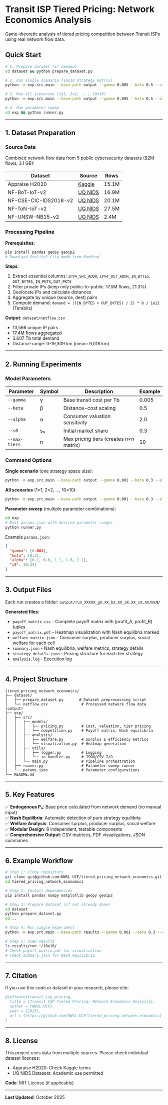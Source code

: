 # Transit ISP Tiered Pricing: Network Economics Analysis

Game-theoretic analysis of tiered pricing competition between Transit ISPs using real network flow data.

## Quick Start

```bash
# 1. Prepare dataset (if needed)
cd dataset && python prepare_dataset.py

# 2. Run single scenario (10x10 strategy matrix)
python -m exp.src.main --base-path output --gamma 0.005 --beta 0.5 --alpha 2.0 --s0 0.3 --max-tiers 10

# 3. Run all scenarios (1x1, 2x2, ..., 10x10)
python -m exp.src.main --base-path output --gamma 0.005 --beta 0.5 --alpha 2.0 --s0 0.3

# 4. Run parameter sweep
cd exp && python runner.py
```

---

## 1. Dataset Preparation

### Source Data
Combined network flow data from 5 public cybersecurity datasets (82M flows, 3.1 GB):

| Dataset | Source | Rows |
|---------|--------|------|
| Appraise H2020 | [Kaggle](https://www.kaggle.com/datasets/ittibydgoszcz/appraise-h2020-real-labelled-netflow-dataset) | 15.1M |
| NF-BoT-IoT-v2 | [UQ NIDS](https://staff.itee.uq.edu.au/marius/NIDS_datasets/) | 16.9M |
| NF-CSE-CIC-IDS2018-v2 | [UQ NIDS](https://staff.itee.uq.edu.au/marius/NIDS_datasets/) | 20.1M |
| NF-ToN-IoT-v2 | [UQ NIDS](https://staff.itee.uq.edu.au/marius/NIDS_datasets/) | 27.5M |
| NF-UNSW-NB15-v2 | [UQ NIDS](https://staff.itee.uq.edu.au/marius/NIDS_datasets/) | 2.4M |

### Processing Pipeline

**Prerequisites**:
```bash
pip install pandas geopy geoip2
# Download GeoLite2-City.mmdb from MaxMind
```

**Steps**:
1. Extract essential columns: `IPV4_SRC_ADDR`, `IPV4_DST_ADDR`, `IN_BYTES`, `OUT_BYTES`, `IN_PKTS`, `OUT_PKTS`
2. Filter private IPs (keep only public-to-public: 17.5M flows, 21.3%)
3. Geolocate IPs and calculate distances
4. Aggregate by unique (source, dest) pairs
5. Compute demand: `demand = ((IN_BYTES + OUT_BYTES) / 2) * 8 / 1e12` (Terabits)

**Output**: `dataset/netflow.csv`
- 13,566 unique IP pairs
- 17.4M flows aggregated
- 3.607 Tb total demand
- Distance range: 0-19,309 km (mean: 9,018 km)

---

## 2. Running Experiments

### Model Parameters

| Parameter | Symbol | Description | Example |
|-----------|--------|-------------|---------|
| `--gamma` | γ | Base transit cost per Tb | 0.005 |
| `--beta` | β | Distance-cost scaling | 0.5 |
| `--alpha` | α | Consumer valuation sensitivity | 2.0 |
| `--s0` | s₀ | Initial market share | 0.3 |
| `--max-tiers` | n | Max pricing tiers (creates n×n matrix) | 10 |

### Command Options

**Single scenario** (one strategy space size):
```bash
python -m exp.src.main --base-path output --gamma 0.001 --beta 0.3 --alpha 1.77 --s0 0.32 --max-tiers 10
```

**All scenarios** (1×1, 2×2, ..., 10×10):
```bash
python -m exp.src.main --base-path output --gamma 0.001 --beta 0.3 --alpha 1.77 --s0 0.32
```

**Parameter sweep** (multiple parameter combinations):
```bash
cd exp
# Edit params.json with desired parameter ranges
python runner.py
```

Example `params.json`:
```json
{
  "gamma": [0.001],
  "beta": [0.3],
  "alpha": [0.1, 0.6, 1.1, 1.6, 2.1],
  "s0": [0.35]
}
```

---

## 3. Output Files

Each run creates a folder: `output/run_XXXXX_gX.XX_bX.XX_aX.XX_sX.XX/NxN/`

**Generated files**:
- `payoff_matrix.csv` - Complete payoff matrix with (profit_A, profit_B) tuples
- `payoff_matrix.pdf` - Heatmap visualization with Nash equilibria marked
- `welfare_matrix.json` - Consumer surplus, producer surplus, social welfare for each cell
- `summary.json` - Nash equilibria, welfare metrics, strategy details
- `strategy_details.json` - Pricing structure for each tier strategy
- `analysis.log` - Execution log

---

## 4. Project Structure

```
tiered_pricing_network_economics/
├── dataset/
│   ├── prepare_dataset.py       # Dataset preprocessing script
│   └── netflow.csv               # Processed network flow data (output)
├── exp/
│   ├── src/
│   │   ├── models/
│   │   │   ├── pricing.py        # Cost, valuation, tier pricing
│   │   │   └── competition.py    # Payoff matrix, Nash equilibria
│   │   ├── analysis/
│   │   │   ├── welfare.py        # Surplus & efficiency metrics
│   │   │   └── visualization.py  # Heatmap generation
│   │   ├── utils/
│   │   │   ├── logger.py         # Logging
│   │   │   └── io_handler.py     # JSON/CSV I/O
│   │   └── main.py               # Pipeline orchestration
│   ├── runner.py                 # Parameter sweep runner
│   └── params.json               # Parameter configurations
└── README.md
```

---

## 5. Key Features

✅ **Endogenous P₀**: Base price calculated from network demand (no manual input)  
✅ **Nash Equilibria**: Automatic detection of pure strategy equilibria  
✅ **Welfare Analysis**: Consumer surplus, producer surplus, social welfare  
✅ **Modular Design**: 8 independent, testable components  
✅ **Comprehensive Output**: CSV matrices, PDF visualizations, JSON summaries

---

## 6. Example Workflow

```bash
# Step 1: Clone repository
git clone git@github.com:NWSL-UCF/tiered_pricing_network_economics.git
cd tiered_pricing_network_economics

# Step 2: Install dependencies
pip install pandas numpy matplotlib geopy geoip2

# Step 3: Prepare dataset (if not already done)
cd dataset
python prepare_dataset.py
cd ..

# Step 4: Run single experiment
python -m exp.src.main --base-path results --gamma 0.001 --beta 0.3 --alpha 1.77 --s0 0.32

# Step 5: View results
ls results/run_*/10x10/
# Check payoff_matrix.pdf for visualization
# Check summary.json for Nash equilibria
```

---

## 7. Citation

If you use this code or dataset in your research, please cite:

```bibtex
@software{transit_isp_pricing,
  title = {Transit ISP Tiered Pricing: Network Economics Analysis},
  author = {NWSL-UCF},
  year = {2025},
  url = {https://github.com/NWSL-UCF/tiered_pricing_network_economics}
}
```

---

## 8. License

This project uses data from multiple sources. Please check individual dataset licenses:
- Appraise H2020: Check Kaggle terms
- UQ NIDS Datasets: Academic use permitted

**Code**: MIT License (if applicable)

---

**Last Updated**: October 2025
